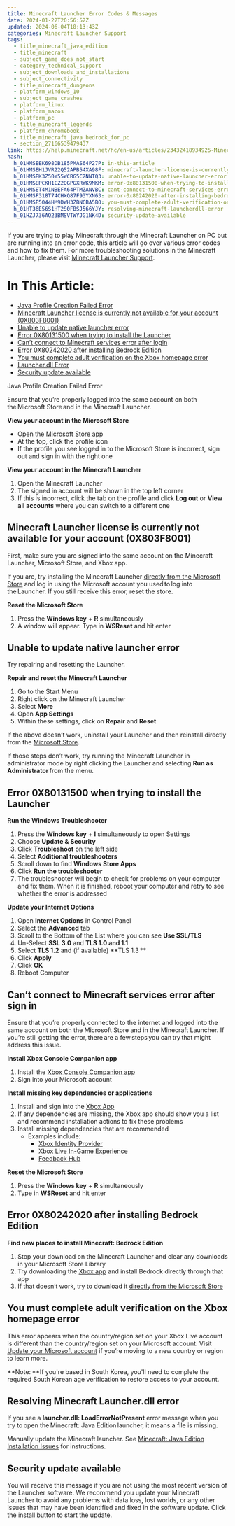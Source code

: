 ```yaml
---
title: Minecraft Launcher Error Codes & Messages
date: 2024-01-22T20:56:52Z
updated: 2024-06-04T18:13:43Z
categories: Minecraft Launcher Support
tags:
  - title_minecraft_java_edition
  - title_minecraft
  - subject_game_does_not_start
  - category_technical_support
  - subject_downloads_and_installations
  - subject_connectivity
  - title_minecraft_dungeons
  - platform_windows_10
  - subject_game_crashes
  - platform_linux
  - platform_macos
  - platform_pc
  - title_minecraft_legends
  - platform_chromebook
  - title_minecraft_java_bedrock_for_pc
  - section_27166539479437
link: https://help.minecraft.net/hc/en-us/articles/23432418934925-Minecraft-Launcher-Error-Codes-Messages
hash:
  h_01HMSEEK698DB185PMAS64P27P: in-this-article
  h_01HMSEH1JVR22Q52APB54XA98F: minecraft-launcher-license-is-currently-not-available-for-your-account-0x803f8001
  h_01HMSEK3Z50Y55WCBG5C2NNTQ3: unable-to-update-native-launcher-error
  h_01HMSEPCKH1CZ2QGPGXRWK9MKM: error-0x80131500-when-trying-to-install-the-launcher
  h_01HMSET4M1NBEFA64PTMZANVBC: cant-connect-to-minecraft-services-error-after-sign-in
  h_01HMSF318T74CHXQ87F93YXN63: error-0x80242020-after-installing-bedrock-edition
  h_01HMSF5044HM9DWH3ZBNCBA5B0: you-must-complete-adult-verification-on-the-xbox-homepage-error
  h_01HT36E56S1HT2S0FBSJ566YJY: resolving-minecraft-launcherdll-error
  h_01HZJ736AQ23BMSVTWYJG1NK4D: security-update-available
---
```


If you are trying to play Minecraft through the Minecraft Launcher on PC but are running into an error code, this article will go over various error codes and how to fix them. For more troubleshooting solutions in the Minecraft Launcher, please visit [Minecraft Launcher Support](./Minecraft-Launcher-Support.md).

# In This Article:

- [Java Profile Creation Failed Error](https://minecrafthelp.zendesk.com/hc/en-us/articles/undefined#h_01HMSEEWYX37F3TH7XNP7A3ZPX)
- [Minecraft Launcher license is currently not available for your account (0X803F8001)](https://minecrafthelp.zendesk.com/hc/en-us/articles/undefined#h_01HMSEH1JVR22Q52APB54XA98F)
- [Unable to update native launcher error](https://minecrafthelp.zendesk.com/hc/en-us/articles/undefined#h_01HMSEK3Z50Y55WCBG5C2NNTQ3)
- [Error 0X80131500 when trying to install the Launcher](https://minecrafthelp.zendesk.com/hc/en-us/articles/undefined#h_01HMSEPCKH1CZ2QGPGXRWK9MKM)
- [Can’t connect to Minecraft services error after login](https://minecrafthelp.zendesk.com/hc/en-us/articles/undefined#h_01HMSET4M1NBEFA64PTMZANVBC)
- [Error 0X80242020 after installing Bedrock Edition](https://minecrafthelp.zendesk.com/hc/en-us/articles/undefined#h_01HMSF318T74CHXQ87F93YXN63)
- [You must complete adult verification on the Xbox homepage error](https://minecrafthelp.zendesk.com/hc/en-us/articles/undefined#h_01HMSF5044HM9DWH3ZBNCBA5B0)
- [Launcher.dll Error](#resolving-minecraft-launcherdll-error)
- [Security update available](#security-update-available)

Java Profile Creation Failed Error

Ensure that you’re properly logged into the same account on both the Microsoft Store and in the Minecraft Launcher.

**View your account in the Microsoft Store**

- Open the [Microsoft Store app](http://aka.ms/MSStoreHome)
- At the top, click the profile icon
- If the profile you see logged in to the Microsoft Store is incorrect, sign out and sign in with the right one

**View your account in the Minecraft Launcher**

1.  Open the Minecraft Launcher
2.  The signed in account will be shown in the top left corner
3.  If this is incorrect, click the tab on the profile and click **Log out** or **View all accounts** where you can switch to a different one

## Minecraft Launcher license is currently not available for your account (0X803F8001)

First, make sure you are signed into the same account on the Minecraft Launcher, Microsoft Store, and Xbox app.

If you are, try installing the Minecraft Launcher [directly from the Microsoft Store](https://aka.ms/NewMCLauncher) and log in using the Microsoft account you used to log into the Launcher. If you still receive this error, reset the store.

**Reset the Microsoft Store**

1.  Press the **Windows key** + **R** simultaneously
2.  A window will appear. Type in **WSReset** and hit enter

## Unable to update native launcher error

Try repairing and resetting the Launcher.

**Repair and reset the Minecraft Launcher**

1.  Go to the Start Menu 
2.  Right click on the Minecraft Launcher 
3.  Select **More**
4.  Open **App Settings**
5.  Within these settings, click on **Repair** and **Reset**

If the above doesn’t work, uninstall your Launcher and then reinstall directly from the [Microsoft Store](https://aka.ms/NewMCLauncher).

If those steps don’t work, try running the Minecraft Launcher in administrator mode by right clicking the Launcher and selecting **Run as Administrator** from the menu.

## Error 0X80131500 when trying to install the Launcher

**Run the Windows Troubleshooter**

1.  Press the **Windows key** + **I** simultaneously to open Settings
2.  Choose **Update & Security**
3.  Click **Troubleshoot** on the left side
4.  Select **Additional troubleshooters**
5.  Scroll down to find **Windows Store Apps**
6.  Click **Run the troubleshooter**
7.  The troubleshooter will begin to check for problems on your computer and fix them. When it is finished, reboot your computer and retry to see whether the error is addressed

**Update your Internet Options**

1.  Open **Internet Options** in Control Panel
2.  Select the **Advanced** tab
3.  Scroll to the Bottom of the List where you can see **Use SSL/TLS**
4.  Un-Select **SSL 3.0** and **TLS 1.0 and 1.1**
5.  Select **TLS 1.2** and (if available) **TLS 1.3 **
6.  Click **Apply**
7.  Click **OK**
8.  Reboot Computer

## Can’t connect to Minecraft services error after sign in

Ensure that you’re properly connected to the internet and logged into the same account on both the Microsoft Store and in the Minecraft Launcher. If you’re still getting the error, there are a few steps you can try that might address this issue.

**Install Xbox Console Companion app**

1.  Install the [Xbox Console Companion app](https://aka.ms/XboxConsoleCompanion)
2.  Sign into your Microsoft account

**Install missing key dependencies or applications**

1.  Install and sign into the [Xbox App](https://aka.ms/DLXboxApp)
2.  If any dependencies are missing, the Xbox app should show you a list and recommend installation actions to fix these problems
3.  Install missing dependencies that are recommended
    - Examples include:
      - [Xbox Identity Provider](https://aka.ms/XboxIdentityProvider)
      - [Xbox Live In-Game Experience](https://aka.ms/XboxLiveInGame)
      - [Feedback Hub](https://aka.ms/DLFeedbackHub)

**Reset the Microsoft Store**

1.  Press the **Windows key** + **R** simultaneously
2.  Type in **WSReset** and hit enter

## Error 0X80242020 after installing Bedrock Edition

**Find new places to install Minecraft: Bedrock Edition**

1.  Stop your download on the Minecraft Launcher and clear any downloads in your Microsoft Store Library
2.  Try downloading the [Xbox app](https://aka.ms/DLXboxApp) and install Bedrock directly through that app
3.  If that doesn’t work, try to download it [directly from the Microsoft Store](https://www.xbox.com/en-US/games/store/minecraft-for-windows/9NBLGGH2JHXJ/0010)

## You must complete adult verification on the Xbox homepage error

This error appears when the country/region set on your Xbox Live account is different than the country/region set on your Microsoft account. Visit [Update your Microsoft account](https://support.xbox.com/en-US/help/account-profile/manage-account/update-microsoft-account-country-region) if you’re moving to a new country or region to learn more.

**Note: **If you're based in South Korea, you'll need to complete the required South Korean age verification to restore access to your account.

## Resolving Minecraft Launcher.dll error

If you see a **launcher.dll: LoadErrorNotPresent** error message when you try to open the Minecraft: Java Edition launcher, it means a file is missing. 

Manually update the Minecraft launcher. See [Minecraft: Java Edition Installation Issues](../Download-Install/System-Requirements-for-Minecraft-Java-Edition.md) for instructions.

## Security update available

You will receive this message if you are not using the most recent version of the Launcher software. We recommend you update your Minecraft Launcher to avoid any problems with data loss, lost worlds, or any other issues that may have been identified and fixed in the software update. Click the install button to start the update.
